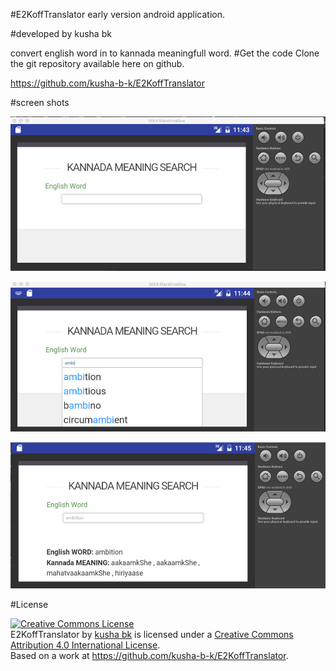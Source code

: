 <head>
<meta charset="UTF-8">
<meta name="description" content="convert english word in to kannada meaningfull word.">
<meta name="keywords" content="kushabk,kusha bk,kusha b k,E2KoffTranslator,convert, english, word, in, to,kannada, meaningfull, word">
<meta name="author" content="kusha bk">
<meta http-equiv="refresh" content="30">
</head>

#E2KoffTranslator  early version 
android application.

#developed by kusha bk

convert english word in to kannada meaningfull word.
#Get the code
Clone the git repository available here on github.

https://github.com/kusha-b-k/E2KoffTranslator


#screen shots

![alt tag](https://github.com/kusha-b-k/E2KoffTranslator/blob/master/output%20screen/E2KoffTranslator1.png)


![alt tag](https://github.com/kusha-b-k/E2KoffTranslator/blob/master/output%20screen/E2KoffTranslator2.png)


![alt tag](https://github.com/kusha-b-k/E2KoffTranslator/blob/master/output%20screen/E2KoffTranslator3.png)


#License

<a rel="license" href="http://creativecommons.org/licenses/by/4.0/"><img alt="Creative Commons License" style="border-width:0" src="https://i.creativecommons.org/l/by/4.0/88x31.png" /></a><br /><span xmlns:dct="http://purl.org/dc/terms/" property="dct:title">E2KoffTranslator</span> by <a xmlns:cc="http://creativecommons.org/ns#" href="https://github.com/kusha-b-k/E2KoffTranslator" property="cc:attributionName" rel="cc:attributionURL">kusha bk</a> is licensed under a <a rel="license" href="http://creativecommons.org/licenses/by/4.0/">Creative Commons Attribution 4.0 International License</a>.<br />Based on a work at <a xmlns:dct="http://purl.org/dc/terms/" href="https://github.com/kusha-b-k/E2KoffTranslator" rel="dct:source">https://github.com/kusha-b-k/E2KoffTranslator</a>.
